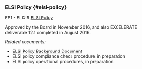 ### ELSI Policy {#elsi-policy}

EP1 - ELIXIR [ELSI Policy](https://drive.google.com/file/d/0BxqILhwJcm1qME00QWRKUmtEVXM/view?usp=sharing)

Approved by the Board in November 2016, and also EXCELERATE deliverable 12.1 completed in August 2016\.

_Related documents:_

*   [ELSI Policy Background Document](https://docs.google.com/document/d/1R4IYo_k-Qew4D-0Ur_1zt7Ph9YSAk5ar6-ihXJhG1Bw/edit?usp=sharing)
*   ELSI policy compliance check procedure, in preparation
*   ELSI policy operational procedures, in preparation